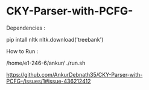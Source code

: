 # CKY-Parser-with-PCFG-

Dependencies :

pip intall nltk
nltk.download('treebank')

How to Run :

  /home/e1-246-6/ankur/
  ./run.sh

https://github.com/AnkurDebnath35/CKY-Parser-with-PCFG-/issues/1#issue-436212412
